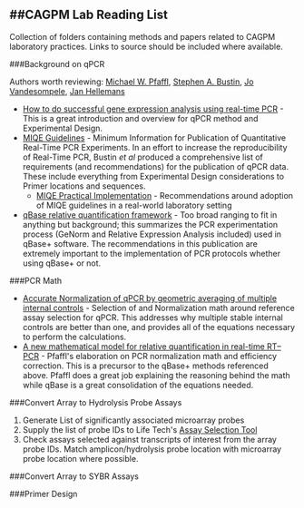 ##CAGPM Lab Reading List
-------------------------------------------

Collection of folders containing methods and papers related to CAGPM laboratory practices.  Links to source should be included where available.

###Background on qPCR

Authors worth reviewing: [Michael W. Pfaffl](http://www.researchgate.net/profile/Michael_Pfaffl "Pfaffl"), [Stephen A. Bustin](http://www.researchgate.net/profile/Stephen_Bustin2 "Bustin"), [Jo Vandesompele](http://www.researchgate.net/profile/Jo_Vandesompele "Vandesompele"), [Jan Hellemans](http://www.researchgate.net/profile/Jan_Hellemans "Hellemans")

* [How to do successful gene expression analysis using real-time PCR](http://www.sciencedirect.com/science/article/pii/S1046202309002461 "Vandesompele") - This is a great introduction and overview for qPCR method and Experimental Design.
* [MIQE Guidelines](http://www.clinchem.org/content/55/4/611.long "MIQE") -  Minimum Information for Publication of Quantitative Real-Time PCR Experiments.  In an effort to increase the reproducibility of Real-Time PCR, Bustin *et al* produced a comprehensive list of requirements (and recommendations) for the publication of qPCR data.  These include everything from Experimental Design considerations to Primer locations and sequences.
	* [MIQE Practical Implementation](http://www.ncbi.nlm.nih.gov/pmc/articles/PMC2955025/ "MIQE Practical") - Recommendations around adoption of MIQE guidelines in a real-world laboratory setting
* [qBase relative quantification framework](http://genomebiology.com/content/8/2/R19 "qBase+") - Too broad ranging to fit in anything but background; this summarizes the PCR experimentation process (GeNorm and Relative Expression Analysis included) used in qBase+ software.  The recommendations in this publication are extremely important to the implementation of PCR protocols whether using qBase+ or not.

###PCR Math

* [Accurate Normalization of qPCR by geometric averaging of multiple internal controls](http://genomebiology.com/2002/3/7/research/0034/ "GeNorm") - Selection of and Normalization math around reference assay selection for qPCR.  This addresses why multiple stable internal controls are better than one, and provides all of the equations necessary to perform the calculations.
* [A new mathematical model for relative quantification in real-time RT–PCR](http://www.ncbi.nlm.nih.gov/pmc/articles/PMC55695/ "Pfaffl Method") - Pfaffl's elaboration on PCR normalization math and efficiency correction.  This is a precursor to the qBase+ methods referenced above.  Pfaffl does a great job explaining the reasoning behind the math while qBase is a great consolidation of the equations needed.

###Convert Array to Hydrolysis Probe Assays

1. Generate List of significantly associated microarray probes
2. Supply the list of probe IDs to Life Tech's [Assay Selection Tool](https://www.lifetechnologies.com/us/en/home/life-science/pcr/real-time-pcr/real-time-pcr-assays.html "Assay Selection")
3. Check assays selected against transcripts of interest from the array probe IDs.  Match amplicon/hydrolysis probe location with microarray probe location where possible.

###Convert Array to SYBR Assays


###Primer Design
